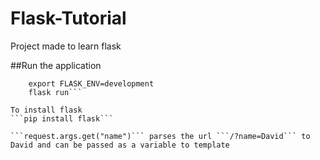 # Flask-Tutorial
Project made to learn flask

##Run the application
```export FLASK_APP=application
    export FLASK_ENV=development
    flask run```
    
To install flask
```pip install flask```

```request.args.get("name")``` parses the url ```/?name=David``` to David and can be passed as a variable to template
